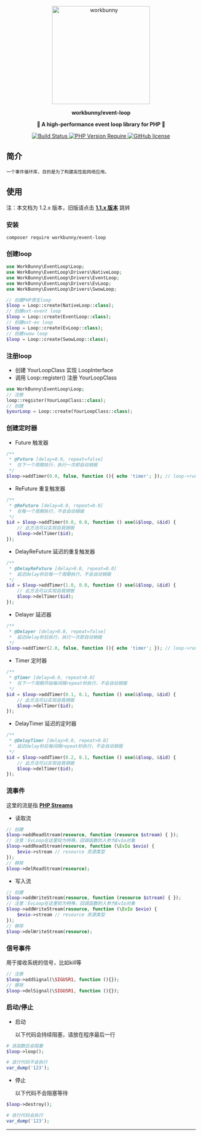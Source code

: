 
<p align="center"><img width="260px" src="https://chaz6chez.cn/images/workbunny-logo.png" alt="workbunny"></p>

**<p align="center">workbunny/event-loop</p>**

**<p align="center">🐇 A high-performance event loop library for PHP 🐇</p>**

<div align="center">
    <a href="https://github.com/workbunny/event-loop/actions">
        <img src="https://github.com/workbunny/event-loop/actions/workflows/CI.yml/badge.svg" alt="Build Status">
    </a>
    <a href="https://github.com/workbunny/event-loop/blob/main/composer.json">
        <img alt="PHP Version Require" src="http://poser.pugx.org/workbunny/event-loop/require/php">
    </a>
    <a href="https://github.com/workbunny/event-loop/blob/main/LICENSE">
        <img alt="GitHub license" src="http://poser.pugx.org/workbunny/event-loop/license">
    </a>
    
</div>


## 简介

    一个事件循环库，目的是为了构建高性能网络应用。

## 使用

注：本文档为 1.2.x 版本，旧版请点击 **[1.1.x 版本](https://github.com/workbunny/event-loop/tree/1.1.x)** 跳转

### 安装
```
composer require workbunny/event-loop
```

### 创建loop

```php
use WorkBunny\EventLoop\Loop;
use WorkBunny\EventLoop\Drivers\NativeLoop;
use WorkBunny\EventLoop\Drivers\EventLoop;
use WorkBunny\EventLoop\Drivers\EvLoop;
use WorkBunny\EventLoop\Drivers\SwowLoop;

// 创建PHP原生loop
$loop = Loop::create(NativeLoop::class);
// 创建ext-event loop
$loop = Loop::create(EventLoop::class);
// 创建ext-ev loop
$loop = Loop::create(EvLoop::class);
// 创建swow loop
$loop = Loop::create(SwowLoop::class);
```

### 注册loop

- 创建 YourLoopClass 实现 LoopInterface
- 调用 Loop::register() 注册 YourLoopClass

```php
use WorkBunny\EventLoop\Loop;
// 注册
loop::register(YourLoopClass::class);
// 创建
$yourLoop = Loop::create(YourLoopClass::class);
```

### 创建定时器

- Future 触发器
```php
/**
 * @Future [delay=0.0, repeat=false]
 *  在下一个周期执行，执行一次即自动销毁
 */
$loop->addTimer(0.0, false, function (){ echo 'timer'; }); // loop->run()后立即输出字符串
```

- ReFuture 重复触发器
```php
/**
 * @ReFuture [delay=0.0, repeat=0.0]
 *  在每一个周期执行，不会自动销毁
 */
$id = $loop->addTimer(0.0, 0.0, function () use(&$loop, &$id) {
    // 此方法可以实现自我销毁
    $loop->delTimer($id);
});
```

- DelayReFuture 延迟的重复触发器
```php
/**
 * @DelayReFuture [delay>0.0, repeat=0.0]
 *  延迟delay秒后每一个周期执行，不会自动销毁
 */
$id = $loop->addTimer(1.0, 0.0, function () use(&$loop, &$id) {
    // 此方法可以实现自我销毁
    $loop->delTimer($id);
});
```

- Delayer 延迟器
```php
/**
 * @Delayer [delay>0.0, repeat=false]
 *  延迟delay秒后执行，执行一次即自动销毁
 */
$loop->addTimer(2.0, false, function (){ echo 'timer'; }); // loop->run() 2秒后输出字符串
```

- Timer 定时器
```php
/**
 * @Timer [delay=0.0, repeat>0.0]
 *  在下一个周期开始每间隔repeat秒执行，不会自动销毁
 */
$id = $loop->addTimer(0.1, 0.1, function () use(&$loop, &$id) {
    // 此方法可以实现自我销毁
    $loop->delTimer($id);
});
```

- DelayTimer 延迟的定时器
```php
/**
 * @DelayTimer [delay>0.0, repeat>0.0]
 *  延迟delay秒后每间隔repeat秒执行，不会自动销毁
 */
$id = $loop->addTimer(0.2, 0.1, function () use(&$loop, &$id) {
    // 此方法可以实现自我销毁
    $loop->delTimer($id);
});
```

### 流事件

  这里的流是指 **[PHP Streams](https://www.php.net/manual/zh/book.stream.php)**

- 读取流
```php
// 创建
$loop->addReadStream(resource, function (resource $stream) { });
// 注意：EvLoop在这里较为特殊，回调函数的入参为EvIo对象
$loop->addReadStream(resource, function (\EvIo $evio) {
    $evio->stream // resource 资源类型
});
// 移除
$loop->delReadStream(resource);
```

- 写入流
```php
// 创建
$loop->addWriteStream(resource, function (resource $stream) { });
// 注意：EvLoop在这里较为特殊，回调函数的入参为EvIo对象
$loop->addWriteStream(resource, function (\EvIo $evio) {
    $evio->stream // resource 资源类型
});
// 移除
$loop->delWriteStream(resource);
```

### 信号事件

  用于接收系统的信号，比如kill等
```php
// 注册
$loop->addSignal(\SIGUSR1, function (){});
// 移除
$loop->delSignal(\SIGUSR1, function (){});
```

### 启动/停止

- 启动

  以下代码会持续阻塞，请放在程序最后一行
```php
# 该函数后会阻塞
$loop->loop();

# 该行代码不会执行
var_dump('123');
```

- 停止

  以下代码不会阻塞等待
```php
$loop->destroy();

# 该行代码会执行
var_dump('123');
```

---
